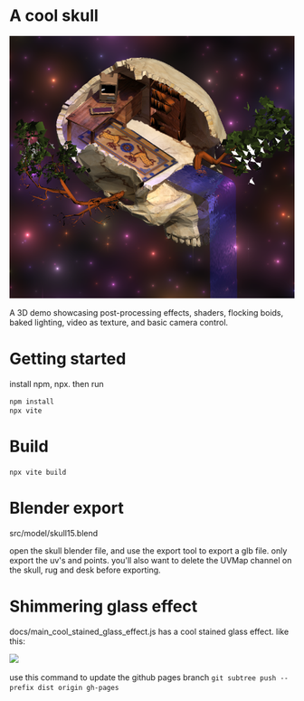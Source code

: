 # A cool skull

![](docs/skull.png)

A 3D demo showcasing post-processing effects, shaders, flocking boids, baked lighting, video as texture, and basic camera control.

# Getting started

install npm, npx. then run
```
npm install
npx vite
```
# Build

```npx vite build```


# Blender export

src/model/skull15.blend

open the skull blender file, and use the export tool to export a glb file. only export the uv's and points. you'll also want to delete the UVMap channel on the skull, rug and desk before exporting.

# Shimmering glass effect

docs/main_cool_stained_glass_effect.js has a cool stained glass effect. like this:

![](docs/watershimmer.png)


use this command to update the github pages branch
```git subtree push --prefix dist origin gh-pages```
